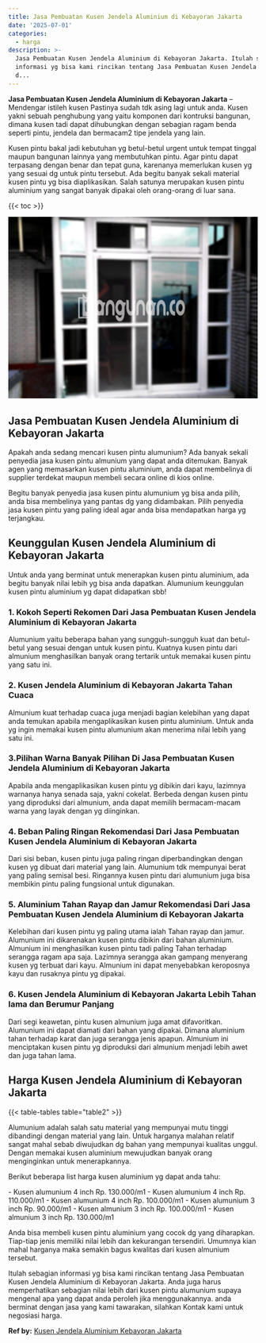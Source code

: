 ```yaml
---
title: Jasa Pembuatan Kusen Jendela Aluminium di Kebayoran Jakarta
date: '2025-07-01'
categories:
  - harga
description: >-
  Jasa Pembuatan Kusen Jendela Aluminium di Kebayoran Jakarta. Itulah sebagian
  informasi yg bisa kami rincikan tentang Jasa Pembuatan Kusen Jendela Aluminium
  d...
---
```


**Jasa Pembuatan Kusen Jendela Aluminium di Kebayoran Jakarta** – Mendengar istileh kusen Pastinya sudah tdk asing lagi untuk anda. Kusen yakni sebuah penghubung yang yaitu komponen dari kontruksi bangunan, dimana kusen tadi dapat dihubungkan dengan sebagian ragam benda seperti pintu, jendela dan bermacam2 tipe jendela yang lain.

Kusen pintu bakal jadi kebutuhan yg betul-betul urgent untuk tempat tinggal maupun bangunan lainnya yang membutuhkan pintu. Agar pintu dapat terpasang dengan benar dan tepat guna, karenanya memerlukan kusen yg yang sesuai dg untuk pintu tersebut. Ada begitu banyak sekali material kusen pintu yg bisa diaplikasikan. Salah satunya merupakan kusen pintu aluminium yang sangat banyak dipakai oleh orang-orang di luar sana.

{{< toc >}}

![Jasa Pembuatan Kusen Jendela Aluminium di Kebayoran Jakarta](/images/harga-kusen-jendela-alumunium-33.png)

## Jasa Pembuatan Kusen Jendela Aluminium di Kebayoran Jakarta

Apakah anda sedang mencari kusen pintu alumunium? Ada banyak sekali penyedia jasa kusen pintu almunium yang dapat anda ditemukan. Banyak agen yang memasarkan kusen pintu aluminium, anda dapat membelinya di supplier terdekat maupun membeli secara online di kios online.

Begitu banyak penyedia jasa kusen pintu alumunium yg bisa anda pilih, anda bisa membelinya yang pantas dg yang didambakan. Pilih penyedia jasa kusen pintu yang paling ideal agar anda bisa mendapatkan harga yg terjangkau.

## Keunggulan Kusen Jendela Aluminium di Kebayoran Jakarta

Untuk anda yang berminat untuk menerapkan kusen pintu aluminium, ada begitu banyak nilai lebih yg bisa anda dapatkan. Alumunium keunggulan kusen pintu aluminium yg dapat didapatkan sbb!

### 1\. Kokoh Seperti Rekomen Dari Jasa Pembuatan Kusen Jendela Aluminium di Kebayoran Jakarta

Alumunium yaitu beberapa bahan yang sungguh-sungguh kuat dan betul-betul yang sesuai dengan untuk kusen pintu. Kuatnya kusen pintu dari almunium menghasilkan banyak orang tertarik untuk memakai kusen pintu yang satu ini.

### 2\. Kusen Jendela Aluminium di Kebayoran Jakarta Tahan Cuaca

Almunium kuat terhadap cuaca juga menjadi bagian kelebihan yang dapat anda temukan apabila mengaplikasikan kusen pintu aluminium. Untuk anda yg ingin memakai kusen pintu alumunium akan menerima nilai lebih yang satu ini.

### 3.Pilihan Warna Banyak Pilihan Di Jasa Pembuatan Kusen Jendela Aluminium di Kebayoran Jakarta

Apabila anda mengaplikasikan kusen pintu yg dibikin dari kayu, lazimnya warnanya hanya senada saja, yakni cokelat. Berbeda dengan kusen pintu yang diproduksi dari almunium, anda dapat memilih bermacam-macam warna yang layak dengan yg diinginkan.

### 4\. Beban Paling Ringan Rekomendasi Dari Jasa Pembuatan Kusen Jendela Aluminium di Kebayoran Jakarta

Dari sisi beban, kusen pintu juga paling ringan diperbandingkan dengan kusen yg dibuat dari material yang lain. Alumunium tdk mempunyai berat yang paling semisal besi. Ringannya kusen pintu dari alumunium juga bisa membikin pintu paling fungsional untuk digunakan.

### 5\. Aluminium Tahan Rayap dan Jamur Rekomendasi Dari Jasa Pembuatan Kusen Jendela Aluminium di Kebayoran Jakarta

Kelebihan dari kusen pintu yg paling utama ialah Tahan rayap dan jamur. Alumunium ini dikarenakan kusen pintu dibikin dari bahan aluminium. Almunium ini menghasilkan kusen pintu tadi paling Tahan terhadap serangga ragam apa saja. Lazimnya serangga akan gampang menyerang kusen yg terbuat dari kayu. Almunium ini dapat menyebabkan keroposnya kayu dan rusaknya pintu yg dipakai.

### 6\. Kusen Jendela Aluminium di Kebayoran Jakarta Lebih Tahan lama dan Berumur Panjang

Dari segi keawetan, pintu kusen almunium juga amat difavoritkan. Alumunium ini dapat diamati dari bahan yang dipakai. Dimana aluminium tahan terhadap karat dan juga serangga jenis apapun. Almunium ini menciptakan kusen pintu yg diproduksi dari almunium menjadi lebih awet dan juga tahan lama.

## Harga Kusen Jendela Aluminium di Kebayoran Jakarta

{{< table-tables table="table2" >}}

Alumunium adalah salah satu material yang mempunyai mutu tinggi dibandingi dengan material yang lain. Untuk harganya malahan relatif sangat mahal sebab diwujudkan dg bahan yang mempunyai kualitas unggul. Dengan memakai kusen aluminium mewujudkan banyak orang menginginkan untuk menerapkannya.

Berikut beberapa list harga kusen aluminium yg dapat anda tahu:

\- Kusen alumunium 4 inch Rp. 130.000/m1 - Kusen alumunium 4 inch Rp. 110.000/m1 - Kusen alumunium 4 inch Rp. 100.000/m1 - Kusen alumunium 3 inch Rp. 90.000/m1 - Kusen almunium 3 inch Rp. 100.000/m1 - Kusen almunium 3 inch Rp. 130.000/m1

Anda bisa membeli kusen pintu aluminium yang cocok dg yang diharapkan. Tiap-tiap jenis memiliki nilai lebih dan kekurangan tersendiri. Umumnya kian mahal harganya maka semakin bagus kwalitas dari kusen almunium tersebut.

Itulah sebagian informasi yg bisa kami rincikan tentang Jasa Pembuatan Kusen Jendela Aluminium di Kebayoran Jakarta. Anda juga harus memperhatikan sebagian nilai lebih dari kusen pintu alumunium supaya mengenal apa yang dapat anda peroleh jika menggunakannya. anda berminat dengan jasa yang kami tawarakan, silahkan Kontak kami untuk negosiasi harga.

**Ref by:** [Kusen Jendela Aluminium Kebayoran Jakarta](https://id.wikipedia.org/wiki/Kusen)
